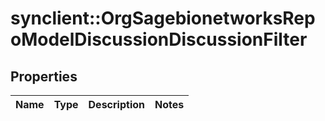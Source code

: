 # synclient::OrgSagebionetworksRepoModelDiscussionDiscussionFilter


## Properties
Name | Type | Description | Notes
------------ | ------------- | ------------- | -------------


